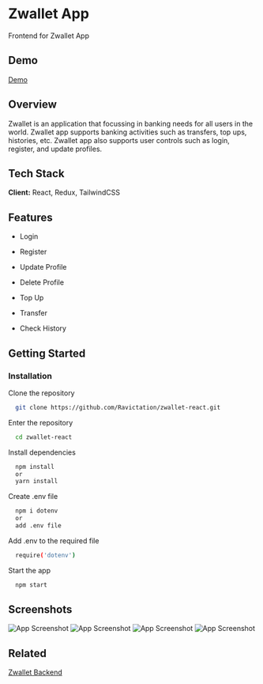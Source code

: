 
# Zwallet App

Frontend for Zwallet App



## Demo

[Demo](https://zwallet-fe-five.vercel.app/)


## Overview

Zwallet is an application that focussing in banking needs for all users
in the world. Zwallet app supports banking activities such as transfers, top ups, histories, etc. Zwallet app also supports user controls such as login, register, and update profiles.


## Tech Stack

**Client:** React, Redux, TailwindCSS




## Features

- Login

- Register

- Update Profile

- Delete Profile

- Top Up

- Transfer

- Check History



## Getting Started

### Installation

Clone the repository

```bash
  git clone https://github.com/Ravictation/zwallet-react.git
```

Enter the repository

```bash
  cd zwallet-react
```

Install dependencies

```bash
  npm install
  or
  yarn install
```

Create .env file

```bash
  npm i dotenv
  or
  add .env file
```

Add .env to the required file

```bash
  require('dotenv')
```

Start the app

```bash
  npm start
```
    
## Screenshots

![App Screenshot](https://res.cloudinary.com/dsfrrcvrs/image/upload/v1690138146/nyfckqk7dbzya0d6ezap.png)
![App Screenshot](https://res.cloudinary.com/dsfrrcvrs/image/upload/v1690138146/zg6zlzojlx5kmnoxwdjy.png)
![App Screenshot](https://res.cloudinary.com/dsfrrcvrs/image/upload/v1690138146/an7vfzryvnuncivhc2po.png)
![App Screenshot](https://res.cloudinary.com/dsfrrcvrs/image/upload/v1690138146/bbh5sd5cutoir8dlogyv.png)


## Related


[Zwallet Backend](https://github.com/ninja1cak/zwallet-be/tree/master)


